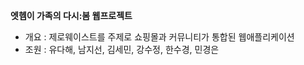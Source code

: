<strong>엣헴이 가족의 다시:봄 웹프로젝트</strong><br>
+ 개요 : 제로웨이스트를 주제로 쇼핑몰과 커뮤니티가 통합된 웹애플리케이션
+ 조원 : 유다해, 남지선, 김세민, 강수정, 한수경, 민경은

